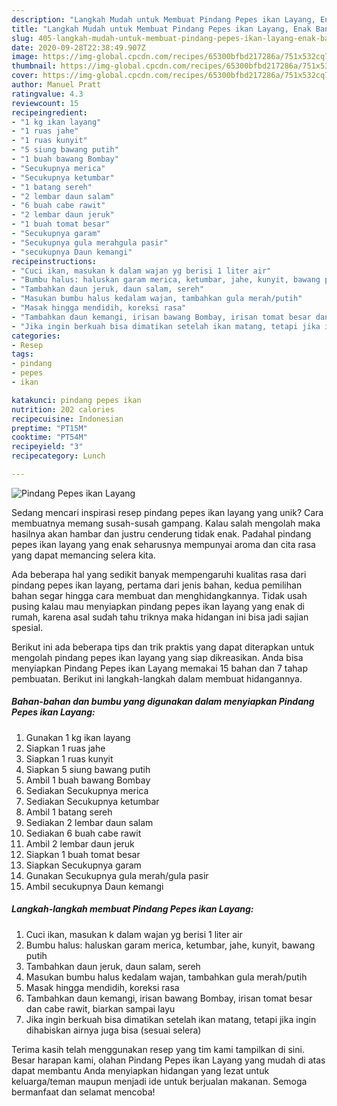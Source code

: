 ```yaml
---
description: "Langkah Mudah untuk Membuat Pindang Pepes ikan Layang, Enak Banget"
title: "Langkah Mudah untuk Membuat Pindang Pepes ikan Layang, Enak Banget"
slug: 405-langkah-mudah-untuk-membuat-pindang-pepes-ikan-layang-enak-banget
date: 2020-09-28T22:38:49.907Z
image: https://img-global.cpcdn.com/recipes/65300bfbd217286a/751x532cq70/pindang-pepes-ikan-layang-foto-resep-utama.jpg
thumbnail: https://img-global.cpcdn.com/recipes/65300bfbd217286a/751x532cq70/pindang-pepes-ikan-layang-foto-resep-utama.jpg
cover: https://img-global.cpcdn.com/recipes/65300bfbd217286a/751x532cq70/pindang-pepes-ikan-layang-foto-resep-utama.jpg
author: Manuel Pratt
ratingvalue: 4.3
reviewcount: 15
recipeingredient:
- "1 kg ikan layang"
- "1 ruas jahe"
- "1 ruas kunyit"
- "5 siung bawang putih"
- "1 buah bawang Bombay"
- "Secukupnya merica"
- "Secukupnya ketumbar"
- "1 batang sereh"
- "2 lembar daun salam"
- "6 buah cabe rawit"
- "2 lembar daun jeruk"
- "1 buah tomat besar"
- "Secukupnya garam"
- "Secukupnya gula merahgula pasir"
- "secukupnya Daun kemangi"
recipeinstructions:
- "Cuci ikan, masukan k dalam wajan yg berisi 1 liter air"
- "Bumbu halus: haluskan garam merica, ketumbar, jahe, kunyit, bawang putih"
- "Tambahkan daun jeruk, daun salam, sereh"
- "Masukan bumbu halus kedalam wajan, tambahkan gula merah/putih"
- "Masak hingga mendidih, koreksi rasa"
- "Tambahkan daun kemangi, irisan bawang Bombay, irisan tomat besar dan cabe rawit, biarkan sampai layu"
- "Jika ingin berkuah bisa dimatikan setelah ikan matang, tetapi jika ingin dihabiskan airnya juga bisa (sesuai selera)"
categories:
- Resep
tags:
- pindang
- pepes
- ikan

katakunci: pindang pepes ikan 
nutrition: 202 calories
recipecuisine: Indonesian
preptime: "PT15M"
cooktime: "PT54M"
recipeyield: "3"
recipecategory: Lunch

---
```



![Pindang Pepes ikan Layang](https://img-global.cpcdn.com/recipes/65300bfbd217286a/751x532cq70/pindang-pepes-ikan-layang-foto-resep-utama.jpg)

Sedang mencari inspirasi resep pindang pepes ikan layang yang unik? Cara membuatnya memang susah-susah gampang. Kalau salah mengolah maka hasilnya akan hambar dan justru cenderung tidak enak. Padahal pindang pepes ikan layang yang enak seharusnya mempunyai aroma dan cita rasa yang dapat memancing selera kita.



Ada beberapa hal yang sedikit banyak mempengaruhi kualitas rasa dari pindang pepes ikan layang, pertama dari jenis bahan, kedua pemilihan bahan segar hingga cara membuat dan menghidangkannya. Tidak usah pusing kalau mau menyiapkan pindang pepes ikan layang yang enak di rumah, karena asal sudah tahu triknya maka hidangan ini bisa jadi sajian spesial.


Berikut ini ada beberapa tips dan trik praktis yang dapat diterapkan untuk mengolah pindang pepes ikan layang yang siap dikreasikan. Anda bisa menyiapkan Pindang Pepes ikan Layang memakai 15 bahan dan 7 tahap pembuatan. Berikut ini langkah-langkah dalam membuat hidangannya.

<!--inarticleads1-->

##### Bahan-bahan dan bumbu yang digunakan dalam menyiapkan Pindang Pepes ikan Layang:

1. Gunakan 1 kg ikan layang
1. Siapkan 1 ruas jahe
1. Siapkan 1 ruas kunyit
1. Siapkan 5 siung bawang putih
1. Ambil 1 buah bawang Bombay
1. Sediakan Secukupnya merica
1. Sediakan Secukupnya ketumbar
1. Ambil 1 batang sereh
1. Sediakan 2 lembar daun salam
1. Sediakan 6 buah cabe rawit
1. Ambil 2 lembar daun jeruk
1. Siapkan 1 buah tomat besar
1. Siapkan Secukupnya garam
1. Gunakan Secukupnya gula merah/gula pasir
1. Ambil secukupnya Daun kemangi




<!--inarticleads2-->

##### Langkah-langkah membuat Pindang Pepes ikan Layang:

1. Cuci ikan, masukan k dalam wajan yg berisi 1 liter air
1. Bumbu halus: haluskan garam merica, ketumbar, jahe, kunyit, bawang putih
1. Tambahkan daun jeruk, daun salam, sereh
1. Masukan bumbu halus kedalam wajan, tambahkan gula merah/putih
1. Masak hingga mendidih, koreksi rasa
1. Tambahkan daun kemangi, irisan bawang Bombay, irisan tomat besar dan cabe rawit, biarkan sampai layu
1. Jika ingin berkuah bisa dimatikan setelah ikan matang, tetapi jika ingin dihabiskan airnya juga bisa (sesuai selera)




Terima kasih telah menggunakan resep yang tim kami tampilkan di sini. Besar harapan kami, olahan Pindang Pepes ikan Layang yang mudah di atas dapat membantu Anda menyiapkan hidangan yang lezat untuk keluarga/teman maupun menjadi ide untuk berjualan makanan. Semoga bermanfaat dan selamat mencoba!
